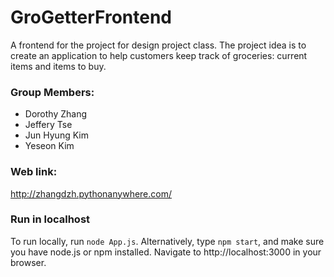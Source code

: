 # GroGetterFrontend
A frontend for the project for design project class. The project idea is to create an application to help customers keep track of groceries: current items and items to buy.

### Group Members: 
- Dorothy Zhang
- Jeffery Tse
- Jun Hyung Kim
- Yeseon Kim

### Web link:
http://zhangdzh.pythonanywhere.com/

### Run in localhost
To run locally, run `node App.js`.
Alternatively, type `npm start`, and make sure you have node.js or npm installed.
Navigate to http://localhost:3000 in your browser.